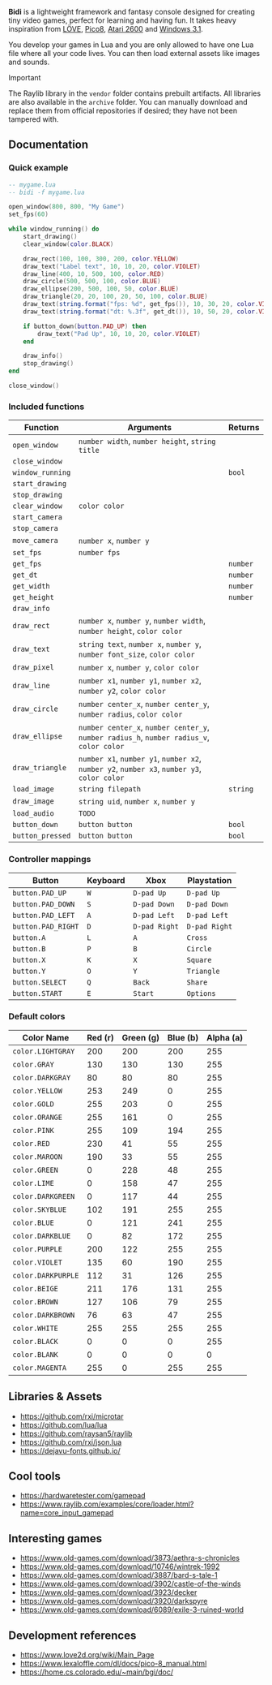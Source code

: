 **Bidi** is a lightweight framework and fantasy console designed for creating
tiny video games, perfect for learning and having fun.  It takes heavy
inspiration from [LÖVE](https://www.love2d.org/),
[Pico8](https://www.lexaloffle.com/pico-8.php), [Atari
2600](https://en.wikipedia.org/wiki/Atari_2600) and [Windows
3.1](https://en.wikipedia.org/wiki/Windows_3.1).

You develop your games in Lua and you are only allowed to have one Lua file
where all your code lives. You can then load external assets like images and
sounds.

> [!IMPORTANT]
> The Raylib library in the `vendor` folder contains prebuilt artifacts. All
> libraries are also available in the `archive` folder. You can manually
> download and replace them from official repositories if desired; they have
> not been tampered with.

## Documentation

### Quick example

```lua
-- mygame.lua
-- bidi -f mygame.lua

open_window(800, 800, "My Game")
set_fps(60)

while window_running() do
    start_drawing()
    clear_window(color.BLACK)

    draw_rect(100, 100, 300, 200, color.YELLOW)
    draw_text("Label text", 10, 10, 20, color.VIOLET)
    draw_line(400, 10, 500, 100, color.RED)
    draw_circle(500, 500, 100, color.BLUE)
    draw_ellipse(200, 500, 100, 50, color.BLUE)
    draw_triangle(20, 20, 100, 20, 50, 100, color.BLUE)
    draw_text(string.format("fps: %d", get_fps()), 10, 30, 20, color.VIOLET)
    draw_text(string.format("dt: %.3f", get_dt()), 10, 50, 20, color.VIOLET)

	if button_down(button.PAD_UP) then
		draw_text("Pad Up", 10, 10, 20, color.VIOLET)
	end

    draw_info()
    stop_drawing()
end

close_window()
```

### Included functions

| Function         | Arguments                                                                                   | Returns  |
| ---------------- | ------------------------------------------------------------------------------------------- | -------- |
| `open_window`    | `number width`, `number height`, `string title`                                             |          |
| `close_window`   |                                                                                             |          |
| `window_running` |                                                                                             | `bool`   |
| `start_drawing`  |                                                                                             |          |
| `stop_drawing`   |                                                                                             |          |
| `clear_window`   | `color color`                                                                               |          |
| `start_camera`   |                                                                                             |          |
| `stop_camera`    |                                                                                             |          |
| `move_camera`    | `number x`, `number y`                                                                      |          |
| `set_fps`        | `number fps`                                                                                |          |
| `get_fps`        |                                                                                             | `number` |
| `get_dt`         |                                                                                             | `number` |
| `get_width`      |                                                                                             | `number` |
| `get_height`     |                                                                                             | `number` |
| `draw_info`      |                                                                                             |          |
| `draw_rect`      | `number x`, `number y`, `number width`, `number height`, `color color`                      |          |
| `draw_text`      | `string text`, `number x`, `number y`, `number font_size`, `color color`                    |          |
| `draw_pixel`     | `number x`, `number y`, `color color`                                                       |          |
| `draw_line`      | `number x1`, `number y1`, `number x2`, `number y2`, `color color`                           |          |
| `draw_circle`    | `number center_x`, `number center_y`, `number radius`, `color color`                        |          |
| `draw_ellipse`   | `number center_x`, `number center_y`, `number radius_h`, `number radius_v`, `color color`   |          |
| `draw_triangle`  | `number x1`, `number y1`, `number x2`, `number y2`, `number x3`, `number y3`, `color color` |          |
| `load_image`     | `string filepath`                                                                           | `string` |
| `draw_image`     | `string uid`, `number x`, `number y`                                                        |          |
| `load_audio`     | `TODO`                                                                                      |          |
| `button_down`    | `button button`                                                                             | `bool`   |
| `button_pressed` | `button button`                                                                             | `bool`   |

### Controller mappings

| Button             | Keyboard | Xbox          | Playstation   |
| ------------------ | -------- | ------------- | ------------- |
| `button.PAD_UP`    | `W`      | `D-pad Up`    | `D-pad Up`    |
| `button.PAD_DOWN`  | `S`      | `D-pad Down`  | `D-pad Down`  |
| `button.PAD_LEFT`  | `A`      | `D-pad Left`  | `D-pad Left`  |
| `button.PAD_RIGHT` | `D`      | `D-pad Right` | `D-pad Right` |
| `button.A`         | `L`      | `A`           | `Cross`       |
| `button.B`         | `P`      | `B`           | `Circle`      |
| `button.X`         | `K`      | `X`           | `Square`      |
| `button.Y`         | `O`      | `Y`           | `Triangle`    |
| `button.SELECT`    | `Q`      | `Back`        | `Share`       |
| `button.START`     | `E`      | `Start`       | `Options`     |
                                                        
### Default colors

| Color Name         | Red (r) | Green (g) | Blue (b) | Alpha (a) |
| ------------------ | ------- | --------- | -------- | --------- |
| `color.LIGHTGRAY`  | 200     | 200       | 200      | 255       |
| `color.GRAY`       | 130     | 130       | 130      | 255       |
| `color.DARKGRAY`   | 80      | 80        | 80       | 255       |
| `color.YELLOW`     | 253     | 249       | 0        | 255       |
| `color.GOLD`       | 255     | 203       | 0        | 255       |
| `color.ORANGE`     | 255     | 161       | 0        | 255       |
| `color.PINK`       | 255     | 109       | 194      | 255       |
| `color.RED`        | 230     | 41        | 55       | 255       |
| `color.MAROON`     | 190     | 33        | 55       | 255       |
| `color.GREEN`      | 0       | 228       | 48       | 255       |
| `color.LIME`       | 0       | 158       | 47       | 255       |
| `color.DARKGREEN`  | 0       | 117       | 44       | 255       |
| `color.SKYBLUE`    | 102     | 191       | 255      | 255       |
| `color.BLUE`       | 0       | 121       | 241      | 255       |
| `color.DARKBLUE`   | 0       | 82        | 172      | 255       |
| `color.PURPLE`     | 200     | 122       | 255      | 255       |
| `color.VIOLET`     | 135     | 60        | 190      | 255       |
| `color.DARKPURPLE` | 112     | 31        | 126      | 255       |
| `color.BEIGE`      | 211     | 176       | 131      | 255       |
| `color.BROWN`      | 127     | 106       | 79       | 255       |
| `color.DARKBROWN`  | 76      | 63        | 47       | 255       |
| `color.WHITE`      | 255     | 255       | 255      | 255       |
| `color.BLACK`      | 0       | 0         | 0        | 255       |
| `color.BLANK`      | 0       | 0         | 0        | 0         |
| `color.MAGENTA`    | 255     | 0         | 255      | 255       |

## Libraries & Assets

- https://github.com/rxi/microtar
- https://github.com/lua/lua
- https://github.com/raysan5/raylib
- https://github.com/rxi/json.lua
- https://dejavu-fonts.github.io/

## Cool tools

- https://hardwaretester.com/gamepad
- https://www.raylib.com/examples/core/loader.html?name=core_input_gamepad

## Interesting games

- https://www.old-games.com/download/3873/aethra-s-chronicles
- https://www.old-games.com/download/10746/wintrek-1992
- https://www.old-games.com/download/3887/bard-s-tale-1
- https://www.old-games.com/download/3902/castle-of-the-winds
- https://www.old-games.com/download/3923/decker
- https://www.old-games.com/download/3920/darkspyre
- https://www.old-games.com/download/6089/exile-3-ruined-world

## Development references

- https://www.love2d.org/wiki/Main_Page
- https://www.lexaloffle.com/dl/docs/pico-8_manual.html
- https://home.cs.colorado.edu/~main/bgi/doc/
